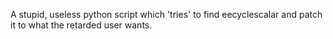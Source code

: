 A stupid, useless python script which 'tries' to find eecyclescalar and patch it to what the retarded user wants.
